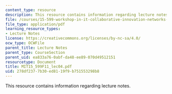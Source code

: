 ```yaml
---
content_type: resource
description: This resource contains information regarding lecture notes.
file: /courses/15-599-workshop-in-it-collaborative-innovation-networks-fall-2011/278df2377b30ed8119f9b751553298b8_MIT15_599F11_lec04.pdf
file_type: application/pdf
learning_resource_types:
- Lecture Notes
license: https://creativecommons.org/licenses/by-nc-sa/4.0/
ocw_type: OCWFile
parent_title: Lecture Notes
parent_type: CourseSection
parent_uid: ea833a76-0abf-da48-ee89-070d49512151
resourcetype: Document
title: MIT15_599F11_lec04.pdf
uid: 278df237-7b30-ed81-19f9-b751553298b8
---
```

This resource contains information regarding lecture notes.